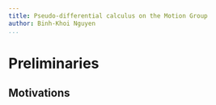 ```yaml
---
title: Pseudo-differential calculus on the Motion Group
author: Binh-Khoi Nguyen
...
```


# Preliminaries

## Motivations
